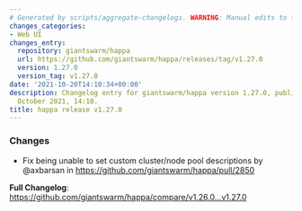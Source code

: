 ```yaml
---
# Generated by scripts/aggregate-changelogs. WARNING: Manual edits to this files will be overwritten.
changes_categories:
- Web UI
changes_entry:
  repository: giantswarm/happa
  url: https://github.com/giantswarm/happa/releases/tag/v1.27.0
  version: 1.27.0
  version_tag: v1.27.0
date: '2021-10-20T14:10:34+00:00'
description: Changelog entry for giantswarm/happa version 1.27.0, published on 20
  October 2021, 14:10.
title: happa release v1.27.0
---
```


<!-- Release notes generated using configuration in .github/release.yml at master -->

### Changes
* Fix being unable to set custom cluster/node pool descriptions by @axbarsan in https://github.com/giantswarm/happa/pull/2850


**Full Changelog**: https://github.com/giantswarm/happa/compare/v1.26.0...v1.27.0
